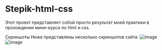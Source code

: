 # Stepik-html-css
Этот проект представляет собой просто результат моей практики в прохождении мини-курса по html и css.

Скриншоты
Ниже представлены несколько скриншотов сайта:
![image](https://github.com/user-attachments/assets/7471cd5f-079c-4467-a44e-e5c76379275e)
![image](https://github.com/user-attachments/assets/9fa75bc8-2aa8-43dc-81ce-49205631b61c)
